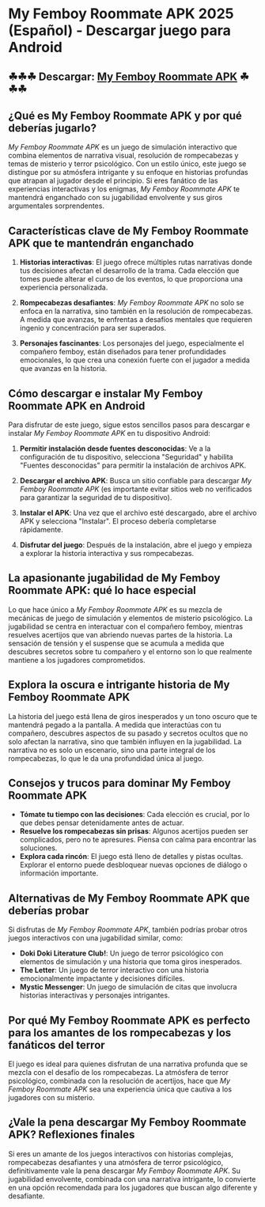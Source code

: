 # My Femboy Roommate APK 2025 (Español) - Descargar juego para Android

## ☘☘☘ Descargar: [My Femboy Roommate APK](https://bom.so/gQiVLM) ☘☘☘

## **¿Qué es My Femboy Roommate APK y por qué deberías jugarlo?**

*My Femboy Roommate APK* es un juego de simulación interactivo que combina elementos de narrativa visual, resolución de rompecabezas y temas de misterio y terror psicológico. Con un estilo único, este juego se distingue por su atmósfera intrigante y su enfoque en historias profundas que atrapan al jugador desde el principio. Si eres fanático de las experiencias interactivas y los enigmas, *My Femboy Roommate APK* te mantendrá enganchado con su jugabilidad envolvente y sus giros argumentales sorprendentes.

## **Características clave de My Femboy Roommate APK que te mantendrán enganchado**

1. **Historias interactivas**: El juego ofrece múltiples rutas narrativas donde tus decisiones afectan el desarrollo de la trama. Cada elección que tomes puede alterar el curso de los eventos, lo que proporciona una experiencia personalizada.
  
2. **Rompecabezas desafiantes**: *My Femboy Roommate APK* no solo se enfoca en la narrativa, sino también en la resolución de rompecabezas. A medida que avanzas, te enfrentas a desafíos mentales que requieren ingenio y concentración para ser superados.

3. **Personajes fascinantes**: Los personajes del juego, especialmente el compañero femboy, están diseñados para tener profundidades emocionales, lo que crea una conexión fuerte con el jugador a medida que avanzas en la historia.

## **Cómo descargar e instalar My Femboy Roommate APK en Android**

Para disfrutar de este juego, sigue estos sencillos pasos para descargar e instalar *My Femboy Roommate APK* en tu dispositivo Android:

1. **Permitir instalación desde fuentes desconocidas**: Ve a la configuración de tu dispositivo, selecciona "Seguridad" y habilita "Fuentes desconocidas" para permitir la instalación de archivos APK.

2. **Descargar el archivo APK**: Busca un sitio confiable para descargar *My Femboy Roommate APK* (es importante evitar sitios web no verificados para garantizar la seguridad de tu dispositivo).

3. **Instalar el APK**: Una vez que el archivo esté descargado, abre el archivo APK y selecciona "Instalar". El proceso debería completarse rápidamente.

4. **Disfrutar del juego**: Después de la instalación, abre el juego y empieza a explorar la historia interactiva y sus rompecabezas.

## **La apasionante jugabilidad de My Femboy Roommate APK: qué lo hace especial**

Lo que hace único a *My Femboy Roommate APK* es su mezcla de mecánicas de juego de simulación y elementos de misterio psicológico. La jugabilidad se centra en interactuar con el compañero femboy, mientras resuelves acertijos que van abriendo nuevas partes de la historia. La sensación de tensión y el suspense que se acumula a medida que descubres secretos sobre tu compañero y el entorno son lo que realmente mantiene a los jugadores comprometidos.

## **Explora la oscura e intrigante historia de My Femboy Roommate APK**

La historia del juego está llena de giros inesperados y un tono oscuro que te mantendrá pegado a la pantalla. A medida que interactúas con tu compañero, descubres aspectos de su pasado y secretos ocultos que no solo afectan la narrativa, sino que también influyen en la jugabilidad. La narrativa no es solo un escenario, sino una parte integral de los rompecabezas, lo que le da una profundidad única al juego.

## **Consejos y trucos para dominar My Femboy Roommate APK**

- **Tómate tu tiempo con las decisiones**: Cada elección es crucial, por lo que debes pensar detenidamente antes de actuar.
- **Resuelve los rompecabezas sin prisas**: Algunos acertijos pueden ser complicados, pero no te apresures. Piensa con calma para encontrar las soluciones.
- **Explora cada rincón**: El juego está lleno de detalles y pistas ocultas. Explorar el entorno puede desbloquear nuevas opciones de diálogo o información importante.

## **Alternativas de My Femboy Roommate APK que deberías probar**

Si disfrutas de *My Femboy Roommate APK*, también podrías probar otros juegos interactivos con una jugabilidad similar, como:

- **Doki Doki Literature Club!**: Un juego de terror psicológico con elementos de simulación y una historia que toma giros inesperados.
- **The Letter**: Un juego de terror interactivo con una historia emocionalmente impactante y decisiones difíciles.
- **Mystic Messenger**: Un juego de simulación de citas que involucra historias interactivas y personajes intrigantes.

## **Por qué My Femboy Roommate APK es perfecto para los amantes de los rompecabezas y los fanáticos del terror**

El juego es ideal para quienes disfrutan de una narrativa profunda que se mezcla con el desafío de los rompecabezas. La atmósfera de terror psicológico, combinada con la resolución de acertijos, hace que *My Femboy Roommate APK* sea una experiencia única que cautiva a los jugadores con su misterio.

## **¿Vale la pena descargar My Femboy Roommate APK? Reflexiones finales**

Si eres un amante de los juegos interactivos con historias complejas, rompecabezas desafiantes y una atmósfera de terror psicológico, definitivamente vale la pena descargar *My Femboy Roommate APK*. Su jugabilidad envolvente, combinada con una narrativa intrigante, lo convierte en una opción recomendada para los jugadores que buscan algo diferente y desafiante.
